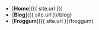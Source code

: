 * [**Home**]({{ site.url }})
* [**Blog**]({{ site.url }}/blog)
* [**Froggum**]({{ site.url }}/froggum)
